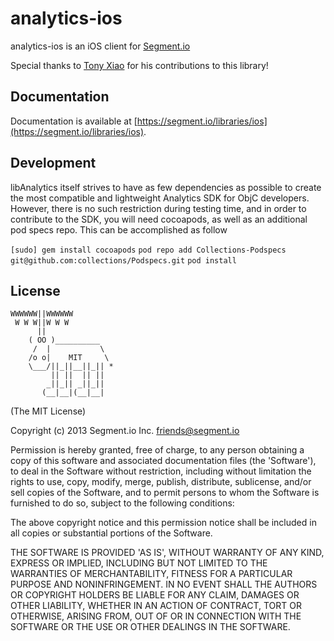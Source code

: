 analytics-ios
=================

analytics-ios is an iOS client for [Segment.io](https://segment.io)

Special thanks to [Tony Xiao](https://github.com/tonyxiao) for his contributions to this library!

## Documentation

Documentation is available at [https://segment.io/libraries/ios](https://segment.io/libraries/ios).

## Development

libAnalytics itself strives to have as few dependencies as possible to create the most compatible and 
lightweight Analytics SDK for ObjC developers. However, there is no such restriction during testing time,
and in order to contribute to the SDK, you will need cocoapods, as well as an additional pod specs repo. 
This can be accomplished as follow

`[sudo] gem install cocoapods`
`pod repo add Collections-Podspecs git@github.com:collections/Podspecs.git`
`pod install`

## License

```
WWWWWW||WWWWWW
 W W W||W W W
      ||
    ( OO )__________
     /  |           \
    /o o|    MIT     \
    \___/||_||__||_|| *
         || ||  || ||
        _||_|| _||_||
       (__|__|(__|__|
```

(The MIT License)

Copyright (c) 2013 Segment.io Inc. <friends@segment.io>

Permission is hereby granted, free of charge, to any person obtaining a copy of this software and associated documentation files (the 'Software'), to deal in the Software without restriction, including without limitation the rights to use, copy, modify, merge, publish, distribute, sublicense, and/or sell copies of the Software, and to permit persons to whom the Software is furnished to do so, subject to the following conditions:

The above copyright notice and this permission notice shall be included in all copies or substantial portions of the Software.

THE SOFTWARE IS PROVIDED 'AS IS', WITHOUT WARRANTY OF ANY KIND, EXPRESS OR IMPLIED, INCLUDING BUT NOT LIMITED TO THE WARRANTIES OF MERCHANTABILITY, FITNESS FOR A PARTICULAR PURPOSE AND NONINFRINGEMENT. IN NO EVENT SHALL THE AUTHORS OR COPYRIGHT HOLDERS BE LIABLE FOR ANY CLAIM, DAMAGES OR OTHER LIABILITY, WHETHER IN AN ACTION OF CONTRACT, TORT OR OTHERWISE, ARISING FROM, OUT OF OR IN CONNECTION WITH THE SOFTWARE OR THE USE OR OTHER DEALINGS IN THE SOFTWARE.
